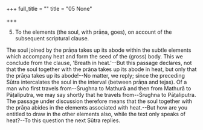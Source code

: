 +++
full_title = ""
title = "05 None"

+++


5. To the elements (the soul, with prāṇa, goes), on account of the subsequent scriptural clause.

The soul joined by the prāṇa takes up its abode within the subtle elements which accompany heat and form the seed of the (gross) body. This we conclude from the clause, 'Breath in heat.'--But this passage declares, not that the soul together with the prāṇa takes up its abode in heat, but only that the prāṇa takes up its abode!--No matter, we reply; since the preceding Sūtra intercalates the soul in the interval (between prāṇa and tejas). Of a man who first travels from--Śrughna to Mathurā and then from Mathurā to Pāṭaliputra, we may say shortly that he travels from--Śrughna to Pāṭaliputra. The passage under discussion therefore means that the soul together with the prāṇa abides in the elements associated with heat.--But how are you entitled to draw in the other elements also, while the text only speaks of heat?--To this question the next Sūtra replies.

